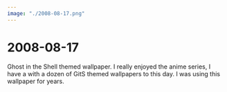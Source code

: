 ```yaml
---
image: "./2008-08-17.png"
---
```


# 2008-08-17

Ghost in the Shell themed wallpaper. I really enjoyed the anime series, I have
a with a dozen of GitS themed wallpapers to this day. I was using this
wallpaper for years.
